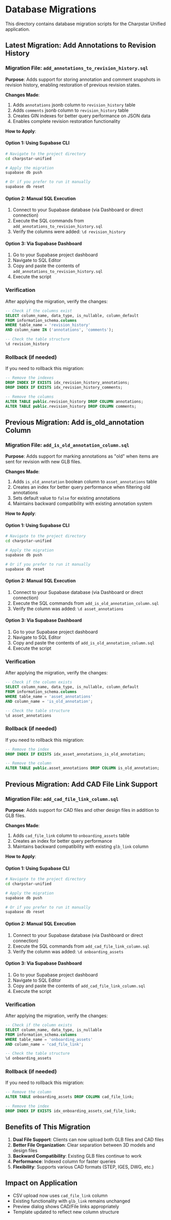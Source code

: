 # Database Migrations

This directory contains database migration scripts for the Charpstar Unified application.

## Latest Migration: Add Annotations to Revision History

### Migration File: `add_annotations_to_revision_history.sql`

**Purpose**: Adds support for storing annotation and comment snapshots in revision history, enabling restoration of previous revision states.

**Changes Made**:

1. Adds `annotations` jsonb column to `revision_history` table
2. Adds `comments` jsonb column to `revision_history` table
3. Creates GIN indexes for better query performance on JSON data
4. Enables complete revision restoration functionality

**How to Apply**:

#### Option 1: Using Supabase CLI

```bash
# Navigate to the project directory
cd charpstar-unified

# Apply the migration
supabase db push

# Or if you prefer to run it manually
supabase db reset
```

#### Option 2: Manual SQL Execution

1. Connect to your Supabase database (via Dashboard or direct connection)
2. Execute the SQL commands from `add_annotations_to_revision_history.sql`
3. Verify the columns were added: `\d revision_history`

#### Option 3: Via Supabase Dashboard

1. Go to your Supabase project dashboard
2. Navigate to SQL Editor
3. Copy and paste the contents of `add_annotations_to_revision_history.sql`
4. Execute the script

### Verification

After applying the migration, verify the changes:

```sql
-- Check if the columns exist
SELECT column_name, data_type, is_nullable, column_default
FROM information_schema.columns
WHERE table_name = 'revision_history'
AND column_name IN ('annotations', 'comments');

-- Check the table structure
\d revision_history
```

### Rollback (if needed)

If you need to rollback this migration:

```sql
-- Remove the indexes
DROP INDEX IF EXISTS idx_revision_history_annotations;
DROP INDEX IF EXISTS idx_revision_history_comments;

-- Remove the columns
ALTER TABLE public.revision_history DROP COLUMN annotations;
ALTER TABLE public.revision_history DROP COLUMN comments;
```

## Previous Migration: Add is_old_annotation Column

### Migration File: `add_is_old_annotation_column.sql`

**Purpose**: Adds support for marking annotations as "old" when items are sent for revision with new GLB files.

**Changes Made**:

1. Adds `is_old_annotation` boolean column to `asset_annotations` table
2. Creates an index for better query performance when filtering old annotations
3. Sets default value to `false` for existing annotations
4. Maintains backward compatibility with existing annotation system

**How to Apply**:

#### Option 1: Using Supabase CLI

```bash
# Navigate to the project directory
cd charpstar-unified

# Apply the migration
supabase db push

# Or if you prefer to run it manually
supabase db reset
```

#### Option 2: Manual SQL Execution

1. Connect to your Supabase database (via Dashboard or direct connection)
2. Execute the SQL commands from `add_is_old_annotation_column.sql`
3. Verify the column was added: `\d asset_annotations`

#### Option 3: Via Supabase Dashboard

1. Go to your Supabase project dashboard
2. Navigate to SQL Editor
3. Copy and paste the contents of `add_is_old_annotation_column.sql`
4. Execute the script

### Verification

After applying the migration, verify the changes:

```sql
-- Check if the column exists
SELECT column_name, data_type, is_nullable, column_default
FROM information_schema.columns
WHERE table_name = 'asset_annotations'
AND column_name = 'is_old_annotation';

-- Check the table structure
\d asset_annotations
```

### Rollback (if needed)

If you need to rollback this migration:

```sql
-- Remove the index
DROP INDEX IF EXISTS idx_asset_annotations_is_old_annotation;

-- Remove the column
ALTER TABLE public.asset_annotations DROP COLUMN is_old_annotation;
```

## Previous Migration: Add CAD File Link Support

### Migration File: `add_cad_file_link_column.sql`

**Purpose**: Adds support for CAD files and other design files in addition to GLB files.

**Changes Made**:

1. Adds `cad_file_link` column to `onboarding_assets` table
2. Creates an index for better query performance
3. Maintains backward compatibility with existing `glb_link` column

**How to Apply**:

#### Option 1: Using Supabase CLI

```bash
# Navigate to the project directory
cd charpstar-unified

# Apply the migration
supabase db push

# Or if you prefer to run it manually
supabase db reset
```

#### Option 2: Manual SQL Execution

1. Connect to your Supabase database (via Dashboard or direct connection)
2. Execute the SQL commands from `add_cad_file_link_column.sql`
3. Verify the column was added: `\d onboarding_assets`

#### Option 3: Via Supabase Dashboard

1. Go to your Supabase project dashboard
2. Navigate to SQL Editor
3. Copy and paste the contents of `add_cad_file_link_column.sql`
4. Execute the script

### Verification

After applying the migration, verify the changes:

```sql
-- Check if the column exists
SELECT column_name, data_type, is_nullable
FROM information_schema.columns
WHERE table_name = 'onboarding_assets'
AND column_name = 'cad_file_link';

-- Check the table structure
\d onboarding_assets
```

### Rollback (if needed)

If you need to rollback this migration:

```sql
-- Remove the column
ALTER TABLE onboarding_assets DROP COLUMN cad_file_link;

-- Remove the index
DROP INDEX IF EXISTS idx_onboarding_assets_cad_file_link;
```

## Benefits of This Migration

1. **Dual File Support**: Clients can now upload both GLB files and CAD files
2. **Better File Organization**: Clear separation between 3D models and design files
3. **Backward Compatibility**: Existing GLB files continue to work
4. **Performance**: Indexed column for faster queries
5. **Flexibility**: Supports various CAD formats (STEP, IGES, DWG, etc.)

## Impact on Application

- CSV upload now uses `cad_file_link` column
- Existing functionality with `glb_link` remains unchanged
- Preview dialog shows CAD/File links appropriately
- Template updated to reflect new column structure
